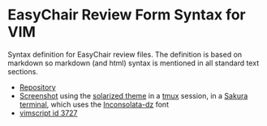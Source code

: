 # EasyChair Review Form Syntax for VIM

Syntax definition for EasyChair review files. The definition is based on
markdown so markdown (and html) syntax is mentioned in all standard text
sections.

* [Repository](https://github.com/seebi/easychair.vim)
* [Screenshot](https://github.com/seebi/easychair.vim/raw/master/Screenshot.png) using the
[solarized theme](http://ethanschoonover.com/solarized) in a
[tmux](http://tmux.sourceforge.net/) session,
in a [Sakura terminal](http://www.pleyades.net/david/sakura.php), which uses the
[Inconsolata-dz](http://nodnod.net/2009/feb/12/adding-straight-single-and-double-quotes-inconsola/) font
* [vimscript id 3727](http://www.vim.org/scripts/script.php?script_id=3727)


